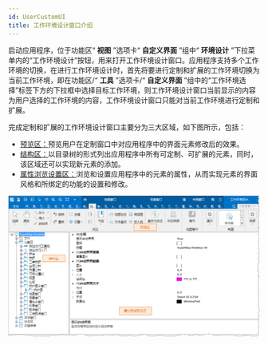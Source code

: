 ```yaml
---
id: UserCustomUI
title: 工作环境设计窗口介绍
---
```

启动应用程序，位于功能区“ **视图** ”选项卡“ **自定义界面** ”组中“ **环境设计**
”下拉菜单内的“工作环境设计”按钮，用来打开工作环境设计窗口。应用程序支持多个工作环境的切换，在进行工作环境设计时，首先将要进行定制和扩展的工作环境切换为当前工作环境，即在功能区/“
**工具** ”选项卡/“ **自定义界面**
”组中的“工作环境选择”标签下方的下拉框中选择目标工作环境，则工作环境设计窗口当前显示的内容为用户选择的工作环境的内容，工作环境设计窗口只能对当前工作环境进行定制和扩展。

完成定制和扩展的工作环境设计窗口主要分为三大区域，如下图所示，包括：

* [预览区：](PreviewRegion.html)预览用户在定制窗口中对应用程序中的界面元素修改后的效果。
* [结构区：](StructureRegion.html)以目录树的形式列出应用程序中所有可定制、可扩展的元素，同时，该区域还可以实现新元素的添加。
* [属性浏览设置区：](PropertyRegion.html)浏览和设置应用程序中的元素的属性，从而实现元素的界面风格和所绑定的功能的设置和修改。

![](img/CustomUIStru.png)  
